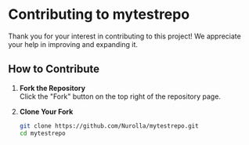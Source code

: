 # Contributing to mytestrepo

Thank you for your interest in contributing to this project! We appreciate your help in improving and expanding it.

## How to Contribute

1. **Fork the Repository**  
   Click the "Fork" button on the top right of the repository page.

2. **Clone Your Fork**  
   ```bash
   git clone https://github.com/Nurolla/mytestrepo.git
   cd mytestrepo
